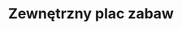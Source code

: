 ---
layout: "pages/venkovni-hriste.njk"

title: 'Zewnętrzny plac zabaw'
description: 'Bezpieczny plac zabaw dla dzieci na świeżym powietrzu w pięknym otoczeniu Chateau Orlice. Radość i zabawa dla małych gości każdego dnia.'
permalink: 'pl/venkovni-hriste/'

eleventyNavigation:
  key: Zewnętrzny plac zabaw
  parent: Usługi i atrakcje
  order: 600


landing:
  breadcrumbsHome: Strona główna
  breadcrumbsCurrent: Zewnętrzny plac zabaw

  heading: Zewnętrzny plac zabaw dla dzieci

  mouseIconAlt: Ikona myszy komputerowej

  imageUrl: /assets/images/playground/playground.jpg
  imageAlt: Dziecko na huśtawce na placu zabaw


contentOne:
  topper: Zewnętrzny plac zabaw
  heading: Zewnętrzny plac zabaw dla dzieci dla najmłodszych gości hotelowych

  imageUrl: /assets/images/playground/playground.jpg
  imageAlt: Dziecko na huśtawce na placu zabaw

  paragraphs:
    - text: W Hotelu Chateau Orlice myślimy również o naszych najmłodszych gościach. Tuż obok hotelu znajduje się przytulny plac zabaw, na którym dzieci mogą godzinami bawić się na świeżym powietrzu. Znajdą tu dużą trampolinę do bezpiecznego skakania i radosnego śmiechu, drewniane drabinki do wspinaczki, które pobudzają zdolności motoryczne i wyobraźnię, a także mnóstwo miejsca do zabawy i odpoczynku.

    - text: Plac zabaw znajduje się na terenie obiektu, więc rodzice mogą spokojnie odpocząć, podczas gdy ich dzieci bawią się bezpiecznie. Niezależnie od tego, czy zatrzymujesz się u nas na weekend, czy po prostu przychodzisz do naszej restauracji na lunch, plac zabaw jest bezpłatny.

  cta: Rezerwacja
---